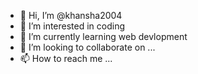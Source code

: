 - 👋 Hi, I’m @khansha2004
- 👀 I’m interested in   coding
- 🌱 I’m currently learning web devlopment
- 💞️ I’m looking to collaborate on ...
- 📫 How to reach me ...

<!---
khansha2004/khansha2004 is a ✨ special ✨ repository because its `README.md` (this file) appears on your GitHub profile.
You can click the Preview link to take a look at your changes.
--->
